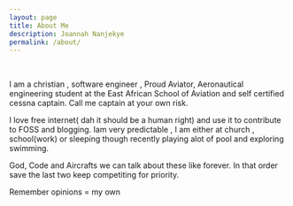 ```yaml
---
layout: page
title: About Me
description: Joannah Nanjekye
permalink: /about/
---
```

<br>

<!-- <img src="{{ site.baseurl }}/index.jpg" title="Profile Picture" class="profile"> -->

I am a christian , software engineer , Proud Aviator, Aeronautical engineering student at the East African School of Aviation and self certified cessna captain. Call me captain at your own risk.

I love free internet( dah it should be a human right) and use it to contribute to FOSS and blogging. Iam very predictable , I am either at church , school(work) or sleeping though recently playing alot of pool and exploring swimming.

God, Code and Aircrafts we can talk about these like forever. In that order save the last two keep competiting for priority. 

Remember opinions = my own